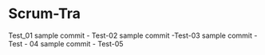 # Scrum-Tra
Test_01
sample commit - Test-02
sample commit -Test-03
sample commit - Test - 04
sample commit - Test-05
